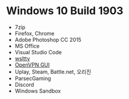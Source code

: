 Windows 10 Build 1903
========
- 7zip
- Firefox, Chrome
- Adobe Photoshop CC 2015
- MS Office
- Visual Studio Code
- [wsltty]
- [OpenVPN GUI]
- Uplay, Steam, Battle.net, 오리진
- ParsecGaming
- Discord
- Windows Sandbox

[wsltty]: https://github.com/mintty/wsltty
[OpenVPN GUI]: https://github.com/openvpn/openvpn-gui
